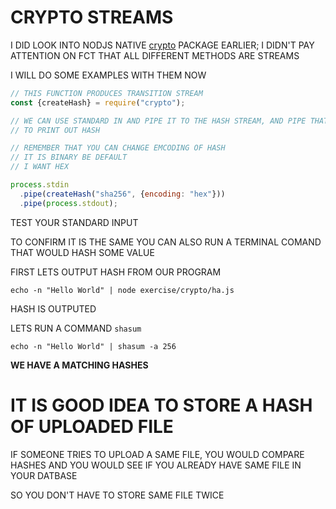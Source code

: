 # CRYPTO STREAMS

I DID LOOK INTO NODJS NATIVE [crypto](/3.%20crypto/NOTES.md) PACKAGE EARLIER; I DIDN'T PAY ATTENTION ON FCT THAT ALL DIFFERENT METHODS ARE STREAMS

I WILL DO SOME EXAMPLES WITH THEM NOW

```js
// THIS FUNCTION PRODUCES TRANSITION STREAM
const {createHash} = require("crypto");

// WE CAN USE STANDARD IN AND PIPE IT TO THE HASH STREAM, AND PIPE THAT AGAIN TO STANDATRD OUT
// TO PRINT OUT HASH

// REMEMBER THAT YOU CAN CHANGE EMCODING OF HASH
// IT IS BINARY BE DEFAULT
// I WANT HEX

process.stdin
  .pipe(createHash("sha256", {encoding: "hex"}))
  .pipe(process.stdout);

```

TEST YOUR STANDARD INPUT

TO CONFIRM IT IS THE SAME YOU CAN ALSO RUN A TERMINAL COMAND THAT WOULD HASH SOME VALUE

FIRST LETS OUTPUT HASH FROM OUR PROGRAM

```
echo -n "Hello World" | node exercise/crypto/ha.js
```

HASH IS OUTPUTED

LETS RUN A COMMAND `shasum`

```
echo -n "Hello World" | shasum -a 256
```

**WE HAVE A MATCHING HASHES**


# IT IS GOOD IDEA TO STORE A HASH OF UPLOADED FILE

IF SOMEONE TRIES TO UPLOAD A SAME FILE, YOU WOULD COMPARE HASHES AND YOU WOULD SEE IF YOU ALREADY HAVE SAME FILE IN YOUR DATBASE

SO YOU DON'T HAVE TO STORE SAME FILE TWICE

